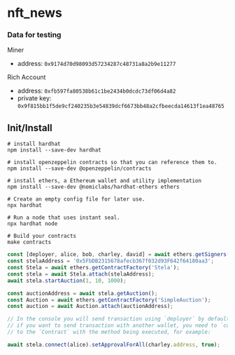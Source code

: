 # nft_news

### Data for testing

Miner
- address: `0x9174d70d98093d57234287c48731a8a2b9e11277`
  
Rich Account
- address: `0xfb597fa80538b61c1be2434b0dcdc73df06d4a82`
- private key: `0x9f815bb1f5de9cf240235b3e54839dcf6673bb48a2cfbeecda14613f1ea48765`


## Init/Install

```shell
# install hardhat
npm install --save-dev hardhat

# install openzeppelin contracts so that you can reference them to.
npm install --save-dev @openzeppelin/contracts

# install ethers, a Ethereum wallet and utility implementation
npm install --save-dev @nomiclabs/hardhat-ethers ethers

# Create an empty config file for later use.
npx hardhat 

# Run a node that uses instant seal.
npx hardhat node

# Build your contracts
make contracts
```

```javascript
const [deployer, alice, bob, charley, david] = await ethers.getSigners()
const stelaAddress = '0x5FbDB2315678afecb367f032d93F642f64180aa3';
const Stela = await ethers.getContractFactory('Stela');
const stela = await Stela.attach(stelaAddress);
await stela.startAuction(1, 10, 1000);

const auctionAddress = await stela.getAuction();
const Auction = await ethers.getContractFactory('SimpleAuction');
const auction = await Auction.attach(auctionAddress);

// In the console you will send transaction using `deployer` by default,
// if you want to send transaction with another wallet, you need to `connect`
// to the `Contract` with the method being executed, for example:

await stela.connect(alice).setApprovalForAll(charley.address, true);

```
